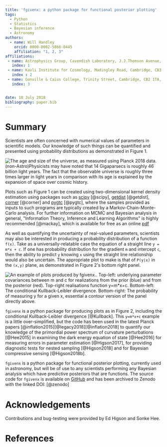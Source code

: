 ```yaml
---
title: 'fgivenx: a python package for functional posterior plotting'
tags:
  - Python
  - Statistics
  - Bayesian inference
  - Astronomy
authors:
  - name: Will Handley
    orcid: 0000-0002-5866-0445
    affiliation: "1, 2, 3"
affiliations:
 - name: Astrophysics Group, Cavendish Laboratory, J.J.Thomson Avenue, Cambridge, CB3 0HE, UK
   index: 1
 - name: Kavli Institute for Cosmology, Madingley Road, Cambridge, CB3 0HA, UK
   index : 2
 - name: Gonville & Caius College, Trinity Street, Cambridge, CB2 1TA, UK
   index: 3


date: 18 July 2018
bibliography: paper.bib
---
```


# Summary

Scientists are often concerned with numerical values of parameters in
scientific models. Our knowledge of such things can be quantified and presented
using probability distributions as demonstrated in Figure 1.

![The age and size of the universe, as measured using Planck 2018 data.
(non-Astro)Physicists may have noted that 14 Gigaparsecs is roughly 46 billion
light years. The fact that the observable universe is roughly three times
larger in light years in comparison with its age is explained by the expansion
of space over cosmic history.](planck.png) 

Plots such as Figure 1 can be created using two-dimensional kernel density
estimation using packages such as
[scipy](https://docs.scipy.org/doc/scipy/reference/generated/scipy.stats.gaussian_kde.html)
[@scipy], [getdist](http://getdist.readthedocs.io/en/latest/intro.html)
[@getdist], [corner](https://corner.readthedocs.io/en/latest/) [@corner] and
[pygtc](https://pygtc.readthedocs.io/en/latest/) [@pygtc], where the samples
provided as inputs to such programs are typically created by a
Markov-Chain-Monte-Carlo analysis. For further information on MCMC and Bayesian
analysis in general, "Information Theory, Inference and Learning Algorithms" is
highly recommended [@mackay], which is available for free as an online
[pdf](http://www.inference.org.uk/itprnn/book.html)

As well as quantifying the uncertainty of real-valued parameters, scientists
may also be interested in producing a probability distribution of a function
``f(x)``. Take as a universally-relatable case the equation of a straight line
``y = m*x + c``. If one has probability distribution for the gradient ``m``
and intercept ``c``, then the ability to predict ``y`` knowing ``x``
using the straight line relationship would also be uncertain. The appropriate
plot to make is that of ``P(y|x)`` in the ``(x,y)`` plane, as demonstrated in
Figure 2's bottom right panel.

![An example of plots produced by fgivenx..
Top-left: underlying parameter covariances between ``m`` and ``c`` for
realizations from the prior (blue) and from the posterior (red). 
Top-right realisations function ``y=m*x+c``. 
Bottom-left: The conditional Kullback-Leibler divergence. 
Bottom-right: The probability of measuring y for a given x, essential a contour
version of the panel directly above.
](figure.png) 

``fgivenx`` is a python package for producing plots as in Figure 2, including
the conditional Kullback-Leibler divergence [@Kullback]. This ``y=m*x+c``
example is a little over-simplified, but the code has been used in the latest
Planck papers [@inflation2015][@legacy2018][@inflation2018] to quantify our
knowledge of the primordial power spectrum of curvature perturbations
[@Hee2015] in examining the dark energy equation of state [@Hee2016] for
measuring errors in parameter estimation [@Higson2017], for providing
diagnostic tests for nested sampling [@Higson2018] and for Bayesian compressive
sensing [@Higson2018b].

``fgivenx`` is a python package for functional posterior plotting, currently
used in astronomy, but will be of use to any scientists performing any Bayesian
analysis which have predictive posteriors that are functions. The source code
for ``fgivenx`` is available on
[GitHub](https://github.com/williamjameshandley/fgivenx) and has been archived to
Zenodo with the linked DOI: [@zenodo] 

# Acknowledgements

Contributions and bug-testing were provided by Ed Higson and Sonke Hee.

# References
